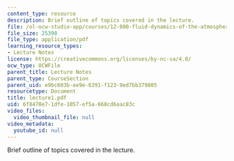 ```yaml
---
content_type: resource
description: Brief outline of topics covered in the lecture.
file: /ol-ocw-studio-app/courses/12-800-fluid-dynamics-of-the-atmosphere-and-ocean-fall-2004/6f8470e71dfe1057ef5a668cd6aac83c_lecture1.pdf
file_size: 25398
file_type: application/pdf
learning_resource_types:
- Lecture Notes
license: https://creativecommons.org/licenses/by-nc-sa/4.0/
ocw_type: OCWFile
parent_title: Lecture Notes
parent_type: CourseSection
parent_uid: e9bc603b-ee9e-6391-f123-9ed7bb379805
resourcetype: Document
title: lecture1.pdf
uid: 6f8470e7-1dfe-1057-ef5a-668cd6aac83c
video_files:
  video_thumbnail_file: null
video_metadata:
  youtube_id: null
---
```

Brief outline of topics covered in the lecture.